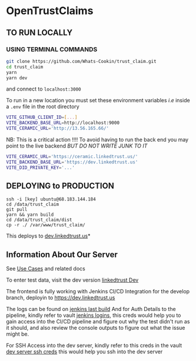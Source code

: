 # OpenTrustClaims 


## TO RUN LOCALLY

### USING TERMINAL COMMANDS

```bash
git clone https://github.com/Whats-Cookin/trust_claim.git
cd trust_claim
yarn
yarn dev
```

and connect to `localhost:3000`


To run in a new location you must set these environment variables *i.e* inside a `.env` file in the root directory

```bash
VITE_GITHUB_CLIENT_ID=[...]
VITE_BACKEND_BASE_URL=http://localhost:9000
VITE_CERAMIC_URL='http://13.56.165.66/'
```

NB: This is a critical action !!!!
To avoid having to run the back end you may point to the live backend *BUT DO NOT WRITE JUNK TO IT*

```bash
VITE_CERAMIC_URL='https://ceramic.linkedtrust.us/'
VITE_BACKEND_BASE_URL='https://dev.linkedtrust.us'
VITE_DID_PRIVATE_KEY='...'
```


## DEPLOYING to PRODUCTION
```
ssh -i [key] ubuntu@68.183.144.184
cd /data/trust_claim
git pull
yarn && yarn build
cd /data/trust_claim/dist
cp -r ./ /var/www/trust_claim/
```
This deploys to [dev.linkedtrust.us](dev.linkedtrust.us)*

## Information About Our Server

See [Use Cases](https://docs.google.com/document/d/1iWRypT4aHS67MJhuCZj7e5gzcCr3HuKG0lO0g045ueY/edit) and related docs

To enter test data, visit the dev version [linkedtrust Dev](https://dev.linkedtrust.us)

<a name="test, build and deploy"></a> The frontend is fully working with Jenkins CI/CD Integration for the develop branch, deployin to https://dev.linkedtrust.us

The logs can be found on [jenkins last build](http://68.183.144.184:8080/job/Trustclaim_frontend/lastBuild/)
And for Auth Details to the pipeline, kindly refer to vault [jenkins logins](https://vault.whatscookin.us/app/passwords/view/63d7e1a5-0fab-45a6-b880-cd55530d7d1d), this creds would help you to gain access into the CI/CD pipeline and figure out why the test didn't run as it should, and also review the console outputs to figure out what the issue might be.

For SSH Access into the dev server, kindly refer to this creds in the vault [dev server ssh creds](https://vault.whatscookin.us/app/passwords/view/cbe52954-3f7a-4e5d-9bb7-039389acc42c) this would help you ssh into the dev server

